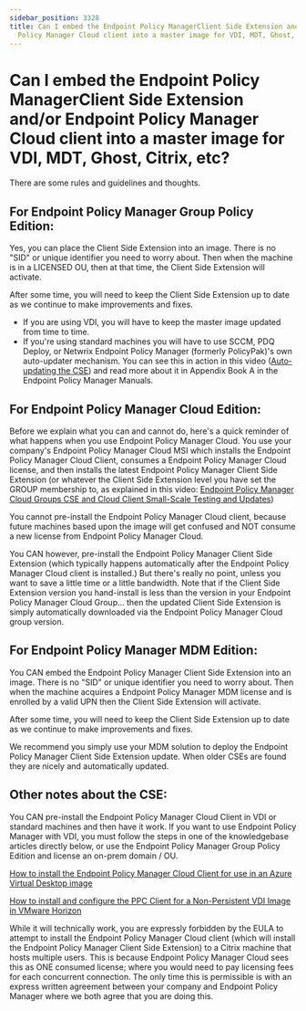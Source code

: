 ```yaml
---
sidebar_position: 3328
title: Can I embed the Endpoint Policy ManagerClient Side Extension and/or Endpoint
  Policy Manager Cloud client into a master image for VDI, MDT, Ghost, Citrix, etc?
---
```


# Can I embed the Endpoint Policy ManagerClient Side Extension and/or Endpoint Policy Manager Cloud client into a master image for VDI, MDT, Ghost, Citrix, etc?

There are some rules and guidelines and thoughts.

## For Endpoint Policy Manager Group Policy Edition:

Yes, you can place the Client Side Extension into an image. There is no "SID" or unique identifier you need to worry about. Then when the machine is in a LICENSED OU, then at that time, the Client Side Extension will activate.

After some time, you will need to keep the Client Side Extension up to date as we continue to make improvements and fixes.

* If you are using VDI, you will have to keep the master image updated from time to time.
* If you're using standard machines you will have to use SCCM, PDQ Deploy, or Netwrix Endpoint Policy Manager (formerly PolicyPak)'s own auto-updater mechanism. You can see this in action in this video ([Auto-updating the CSE](../Video/Install/AutoUpdate)) and read more about it in Appendix Book A in the Endpoint Policy Manager Manuals.

## For Endpoint Policy Manager Cloud Edition:

Before we explain what you can and cannot do, here's a quick reminder of what happens when you use Endpoint Policy Manager Cloud. You use your company's Endpoint Policy Manager Cloud MSI which installs the Endpoint Policy Manager Cloud Client, consumes a Endpoint Policy Manager Cloud license, and then installs the latest Endpoint Policy Manager Client Side Extension (or whatever the Client Side Extension level you have set the GROUP membership to, as explained in this video: [Endpoint Policy Manager Cloud Groups CSE and Cloud Client Small-Scale Testing and Updates](../Video/Cloud/Groups))

You cannot pre-install the Endpoint Policy Manager Cloud client, because future machines based upon the image will get confused and NOT consume a new license from Endpoint Policy Manager Cloud.

You CAN however, pre-install the Endpoint Policy Manager Client Side Extension (which typically happens automatically after the Endpoint Policy Manager Cloud client is installed.) But there's really no point, unless you want to save a little time or a little bandwidth. Note that if the Client Side Extension version you hand-install is less than the version in your Endpoint Policy Manager Cloud Group… then the updated Client Side Extension is simply automatically downloaded via the Endpoint Policy Manager Cloud group version.

## For Endpoint Policy Manager MDM Edition:

You CAN embed the Endpoint Policy Manager Client Side Extension into an image. There is no "SID" or unique identifier you need to worry about. Then when the machine acquires a Endpoint Policy Manager MDM license and is enrolled by a valid UPN then the Client Side Extension will activate.

After some time, you will need to keep the Client Side Extension up to date as we continue to make improvements and fixes.

We recommend you simply use your MDM solution to deploy the Endpoint Policy Manager Client Side Extension update. When older CSEs are found they are nicely and automatically updated.

## Other notes about the CSE:

You CAN pre-install the Endpoint Policy Manager Cloud Client in VDI or standard machines and then have it work. If you want to use Endpoint Policy Manager with VDI, you must follow the steps in one of the knowledgebase articles directly below, or use the Endpoint Policy Manager Group Policy Edition and license an on-prem domain / OU.

[How to install the Endpoint Policy Manager Cloud Client for use in an Azure Virtual Desktop image](../Integration/AzureVirutalDesktop)

[How to install and configure the PPC Client for a Non-Persistent VDI Image in VMware Horizon](../Integration/VDISolutions)

While it will technically work, you are expressly forbidden by the EULA to attempt to install the Endpoint Policy Manager Cloud client (which will install the Endpoint Policy Manager Client Side Extension) to a Citrix machine that hosts multiple users. This is because Endpoint Policy Manager Cloud sees this as ONE consumed license; where you would need to pay licensing fees for each concurrent connection. The only time this is permissible is with an express written agreement between your company and Endpoint Policy Manager where we both agree that you are doing this.